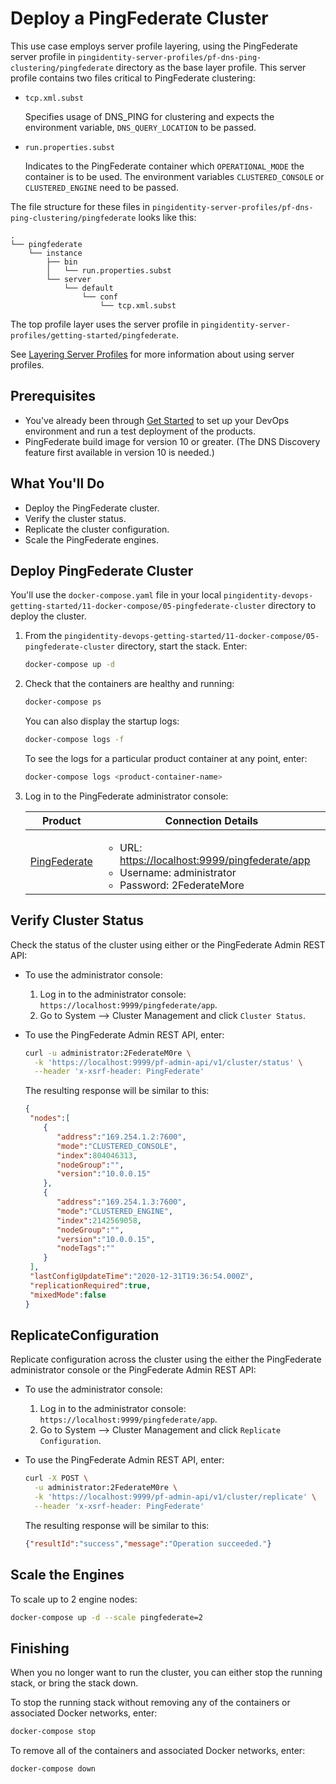 # Deploy a PingFederate Cluster

This use case employs server profile layering, using the PingFederate server profile in `pingidentity-server-profiles/pf-dns-ping-clustering/pingfederate` directory as the base layer profile. This server profile contains two files critical to PingFederate clustering:

* `tcp.xml.subst`

  Specifies usage of DNS_PING for clustering and expects the environment variable, `DNS_QUERY_LOCATION` to be passed.

* `run.properties.subst`

  Indicates to the PingFederate container which `OPERATIONAL_MODE` the container is to be used. The environment variables `CLUSTERED_CONSOLE` or `CLUSTERED_ENGINE` need to be passed.

The file structure for these files in `pingidentity-server-profiles/pf-dns-ping-clustering/pingfederate` looks like this:

```text
.
└── pingfederate
    └── instance
        ├── bin
        │   └── run.properties.subst
        └── server
            └── default
                └── conf
                    └── tcp.xml.subst
```

The top profile layer uses the server profile in `pingidentity-server-profiles/getting-started/pingfederate`.

See [Layering Server Profiles](../how-to/profilesLayered.md) for more information about using server profiles.

## Prerequisites

* You've already been through [Get Started](../get-started/getStarted.md) to set up your DevOps environment and run a test deployment of the products.
* PingFederate build image for version 10 or greater. (The DNS Discovery feature first available in version 10 is needed.)

## What You'll Do

* Deploy the PingFederate cluster.
* Verify the cluster status.
* Replicate the cluster configuration.
* Scale the PingFederate engines.

## Deploy PingFederate Cluster

You'll use the `docker-compose.yaml` file in your local `pingidentity-devops-getting-started/11-docker-compose/05-pingfederate-cluster` directory to deploy the cluster.

1. From the `pingidentity-devops-getting-started/11-docker-compose/05-pingfederate-cluster` directory, start the stack. Enter:

      ```sh
      docker-compose up -d
      ```

1. Check that the containers are healthy and running:

      ```sh
      docker-compose ps
      ```

      You can also display the startup logs:

      ```sh
      docker-compose logs -f
      ```

      To see the logs for a particular product container at any point, enter:

      ```sh
      docker-compose logs <product-container-name>
      ```

1. Log in to the PingFederate administrator console:

    | Product | Connection Details |
    | --- | --- |
    | [PingFederate](https://localhost:9999/pingfederate/app) | <ul> <li>URL: [https://localhost:9999/pingfederate/app](https://localhost:9999/pingfederate/app)</li><li>Username: administrator</li><li>Password: 2FederateMore</li></ul> |

## Verify Cluster Status

Check the status of the cluster using either or the PingFederate Admin REST API:

* To use the administrator console:

  1. Log in to the administrator console: `https://localhost:9999/pingfederate/app`.
  1. Go to System --> Cluster Management and click `Cluster Status`.

* To use the PingFederate Admin REST API, enter:

  ```sh
  curl -u administrator:2FederateM0re \
    -k 'https://localhost:9999/pf-admin-api/v1/cluster/status' \
    --header 'x-xsrf-header: PingFederate'
  ```

  The resulting response will be similar to this:

  ```json
  {
   "nodes":[
      {
         "address":"169.254.1.2:7600",
         "mode":"CLUSTERED_CONSOLE",
         "index":804046313,
         "nodeGroup":"",
         "version":"10.0.0.15"
      },
      {
         "address":"169.254.1.3:7600",
         "mode":"CLUSTERED_ENGINE",
         "index":2142569058,
         "nodeGroup":"",
         "version":"10.0.0.15",
         "nodeTags":""
      }
   ],
   "lastConfigUpdateTime":"2020-12-31T19:36:54.000Z",
   "replicationRequired":true,
   "mixedMode":false
  }
  ```

## ReplicateConfiguration

Replicate configuration across the cluster using the either the PingFederate administrator console or the PingFederate Admin REST API:

* To use the administrator console:

    1. Log in to the administrator console: `https://localhost:9999/pingfederate/app`.
    1. Go to System --> Cluster Management and click `Replicate Configuration`.

* To use the PingFederate Admin REST API, enter:

  ```sh
  curl -X POST \
    -u administrator:2FederateM0re \
    -k 'https://localhost:9999/pf-admin-api/v1/cluster/replicate' \
    --header 'x-xsrf-header: PingFederate'
  ```

  The resulting response will be similar to this:

  ```json
  {"resultId":"success","message":"Operation succeeded."}
  ```

## Scale the Engines

To scale up to 2 engine nodes:

```sh
docker-compose up -d --scale pingfederate=2
```

## Finishing

When you no longer want to run the cluster, you can either stop the running stack, or bring the stack down.

 To stop the running stack without removing any of the containers or associated Docker networks, enter:

```sh
docker-compose stop
```

 To remove all of the containers and associated Docker networks, enter:

```sh
docker-compose down
```
